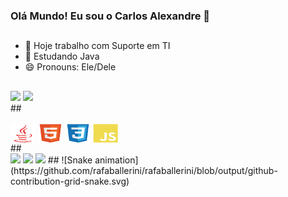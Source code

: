 ### Olá Mundo! Eu sou o Carlos Alexandre 👋
##
- 🔭 Hoje trabalho com Suporte em TI
- 🌱 Estudando Java
- 😄 Pronouns: Ele/Dele
##
<div>
  <a href="https://github.com/CarlosFelino"></a>
  <img height="180em" src="https://github-readme-stats.vercel.app/api?username=CarlosFelino&show_icons=true&theme=dracula&include_all_commits=true&count_private=true">
  <img height="180em" src="https://github-readme-stats.vercel.app/api/top-langs/?username=CarlosFelino&layout=compact&langs_count=16&theme=dracula">
</div>
##
<div style="display: inline_block"><br>
  <img align="center" alt="Carlos-Ja" height="30" width="40" src="https://raw.githubusercontent.com/devicons/devicon/master/icons/java/java-plain.svg"/>
  <img align="center" alt="Carlos-HTML" height="30" width="40" src="https://raw.githubusercontent.com/devicons/devicon/master/icons/html5/html5-original.svg"/>
  <img align="center" alt="Carlos-CSS" height="30" width="40" src="https://raw.githubusercontent.com/devicons/devicon/master/icons/css3/css3-original.svg"/>
  <img align="center" alt="Carlos-Js" height="30" width="40" src="https://raw.githubusercontent.com/devicons/devicon/master/icons/javascript/javascript-plain.svg"/>
</div>
##
<div> 
  <a href="https://instagram.com/elcarlos_felino" target="_blank"><img src="https://img.shields.io/badge/-Instagram-%23E4405F?style=for-the-badge&logo=instagram&logoColor=white" target="_blank"></a>
  <a href="https://discord.gg/elcarlos_felino" target="_blank"><img src="https://img.shields.io/badge/Discord-7289DA?style=for-the-badge&logo=discord&logoColor=white" target="_blank"></a> 
  <a href="https://www.linkedin.com/in/c-alexandre" target="_blank"><img src="https://img.shields.io/badge/-LinkedIn-%230077B5?style=for-the-badge&logo=linkedin&logoColor=white" target="_blank"></a> 
 ##
  ![Snake animation](https://github.com/rafaballerini/rafaballerini/blob/output/github-contribution-grid-snake.svg)
 
</div>
